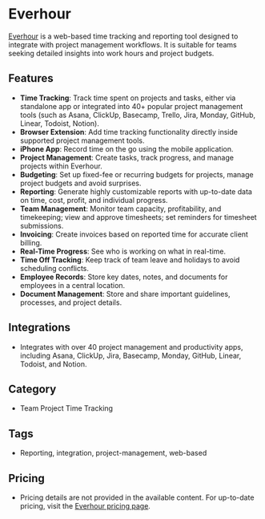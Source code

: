 # Everhour

[Everhour](https://everhour.com/) is a web-based time tracking and reporting tool designed to integrate with project management workflows. It is suitable for teams seeking detailed insights into work hours and project budgets.

## Features
- **Time Tracking**: Track time spent on projects and tasks, either via standalone app or integrated into 40+ popular project management tools (such as Asana, ClickUp, Basecamp, Trello, Jira, Monday, GitHub, Linear, Todoist, Notion).
- **Browser Extension**: Add time tracking functionality directly inside supported project management tools.
- **iPhone App**: Record time on the go using the mobile application.
- **Project Management**: Create tasks, track progress, and manage projects within Everhour.
- **Budgeting**: Set up fixed-fee or recurring budgets for projects, manage project budgets and avoid surprises.
- **Reporting**: Generate highly customizable reports with up-to-date data on time, cost, profit, and individual progress.
- **Team Management**: Monitor team capacity, profitability, and timekeeping; view and approve timesheets; set reminders for timesheet submissions.
- **Invoicing**: Create invoices based on reported time for accurate client billing.
- **Real-Time Progress**: See who is working on what in real-time.
- **Time Off Tracking**: Keep track of team leave and holidays to avoid scheduling conflicts.
- **Employee Records**: Store key dates, notes, and documents for employees in a central location.
- **Document Management**: Store and share important guidelines, processes, and project details.

## Integrations
- Integrates with over 40 project management and productivity apps, including Asana, ClickUp, Jira, Basecamp, Monday, GitHub, Linear, Todoist, and Notion.

## Category
- Team Project Time Tracking

## Tags
- Reporting, integration, project-management, web-based

## Pricing
- Pricing details are not provided in the available content. For up-to-date pricing, visit the [Everhour pricing page](https://everhour.com/).